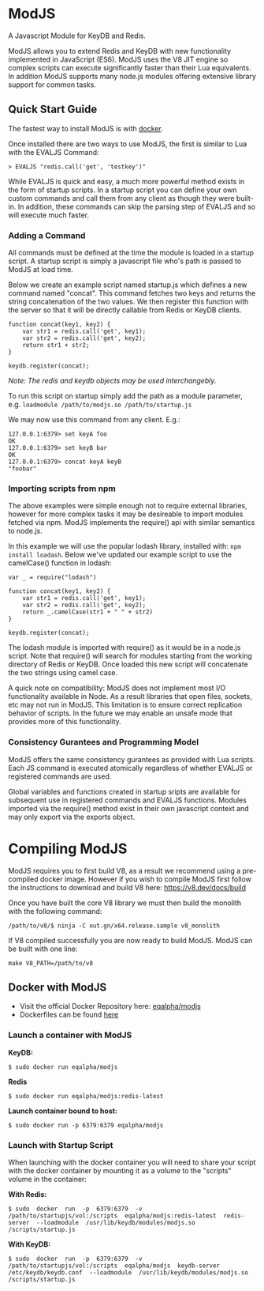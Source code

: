 # ModJS
A Javascript Module for KeyDB and Redis.

ModJS allows you to extend Redis and KeyDB with new functionality implemented in JavaScript (ES6).  ModJS uses the V8 JIT engine so complex scripts can execute significantly faster than their Lua equivalents.  In addition ModJS supports many node.js modules offering extensive library support for common tasks.

## Quick Start Guide

The fastest way to install ModJS is with <a href="https://github.com/Snapchat/ModJS#docker-with-modjs">docker</a>.

Once installed there are two ways to use ModJS, the first is similar to Lua with the EVALJS Command:

    > EVALJS "redis.call('get', 'testkey')"
    
While EVALJS is quick and easy, a much more powerful method exists in the form of startup scripts. 
In a startup script you can define your own custom commands and call them from any client as though they were built-in.  In addition,
these commands can skip the parsing step of EVALJS and so will execute much faster.

### Adding a Command

All commands must be defined at the time the module is loaded in a startup script.  A startup script is simply a javascript file who's path is passed to ModJS at load time.

Below we create an example script named startup.js which defines a new command named "concat".  This command fetches two keys and returns the string concatenation of the two values.
We then register this function with the server so that it will be directly callable from Redis or KeyDB clients.

    function concat(key1, key2) {
        var str1 = redis.call('get', key1);
        var str2 = redis.call('get', key2);
        return str1 + str2;
    }
    
    keydb.register(concat);

*Note: The redis and keydb objects may be used interchangebly.*

To run this script on startup simply add the path as a module parameter, e.g. ``loadmodule /path/to/modjs.so /path/to/startup.js``

We may now use this command from any client.  E.g.:

    127.0.0.1:6379> set keyA foo
    OK
    127.0.0.1:6379> set keyB bar
    OK
    127.0.0.1:6379> concat keyA keyB
    "foobar"

### Importing scripts from npm

The above examples were simple enough not to require external libraries, however for more complex tasks it may be desireable to import modules fetched via npm.  ModJS implements the require() api with similar semantics to node.js.  

In this example we will use the popular lodash library, installed with: ``npm install loadash``.  Below we've updated our example script to use the camelCase() function in lodash:

    var _ = require("lodash")

    function concat(key1, key2) {
        var str1 = redis.call('get', key1);
        var str2 = redis.call('get', key2);
        return _.camelCase(str1 + " " + str2)
    }
    
    keydb.register(concat);

The lodash module is imported with require() as it would be in a node.js script.  Note that require() will search for modules starting from the working directory of Redis or KeyDB.  Once loaded this new script will concatenate the two strings using camel case.

A quick note on compatibility:  ModJS does not implement most I/O functionality available in Node. As a result libraries that open files, sockets, etc may not run in ModJS.  This limitation is to ensure correct replication behavior of scripts.  In the future we may enable an unsafe mode that provides more of this functionality.

### Consistency Gurantees and Programming Model

ModJS offers the same consistency gurantees as provided with Lua scripts.  Each JS command is executed atomically regardless of whether EVALJS or registered commands are used.  

Global variables and functions created in startup sripts are available for subsequent use in registered commands and EVALJS functions.  Modules imported via the require() method exist in their own javascript context and may only export via the exports object. 

# Compiling ModJS

ModJS requires you to first build V8, as a result we recommend using a pre-compiled docker image.  However if you wish to compile ModJS first follow the instructions to download and build V8 here: https://v8.dev/docs/build

Once you have built the core V8 library we must then build the monolith with the following command:

    /path/to/v8/$ ninja -C out.gn/x64.release.sample v8_monolith 
    
If V8 compiled successfully you are now ready to build ModJS.  ModJS can be built with one line:

    make V8_PATH=/path/to/v8
    

## Docker with ModJS

* Visit the official Docker Repository here: [eqalpha/modjs](https://hub.docker.com/r/eqalpha/modjs)
* Dockerfiles can be found [here](https://github.com/JohnSully/ModJS/tree/master/Dockerfiles)

### Launch a container with ModJS

<b>KeyDB:</b>
```
$ sudo docker run eqalpha/modjs
```

<b>Redis</b>
```
$ sudo docker run eqalpha/modjs:redis-latest
```

<b>Launch container bound to host:</b>
```
$ sudo docker run -p 6379:6379 eqalpha/modjs
```

### Launch with Startup Script

When launching with the docker container you will need to share your script with the docker container by mounting it as a volume to the "scripts" volume in the container:

<b>With Redis:</b>
```
$ sudo  docker  run  -p  6379:6379  -v  /path/to/startupjs/vol:/scripts  eqalpha/modjs:redis-latest  redis-server  --loadmodule  /usr/lib/keydb/modules/modjs.so  /scripts/startup.js
```

<b>With KeyDB:</b>
```
$ sudo  docker  run  -p  6379:6379  -v  /path/to/startupjs/vol:/scripts  eqalpha/modjs  keydb-server  /etc/keydb/keydb.conf  --loadmodule  /usr/lib/keydb/modules/modjs.so  /scripts/startup.js
```

